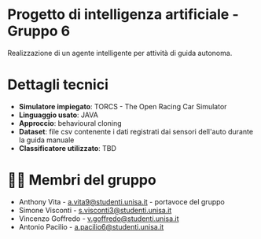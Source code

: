
# Progetto di intelligenza artificiale - Gruppo 6
Realizzazione di un agente intelligente per attività di guida autonoma.

# Dettagli tecnici
- **Simulatore impiegato**: TORCS - The Open Racing Car Simulator
- **Linguaggio usato**: JAVA
- **Approccio**: behavioural cloning
- **Dataset**: file csv contenente i dati registrati dai sensori dell'auto durante la guida manuale
- **Classificatore utilizzato**: TBD


# 👨‍💻 Membri del gruppo
- Anthony Vita - a.vita9@studenti.unisa.it - portavoce del gruppo
- Simone Visconti - s.visconti3@studenti.unisa.it
- Vincenzo Goffredo - v.goffredo@studenti.unisa.it
- Antonio Pacilio - a.pacilio6@studenti.unisa.it

